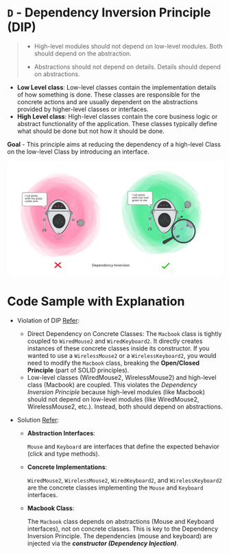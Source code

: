 # ```D``` - Dependency Inversion Principle (DIP)

>  - High-level modules should not depend on low-level modules. Both should depend on the abstraction.
> 
>  - Abstractions should not depend on details. Details should depend on abstractions.

- **Low Level class**: Low-level classes contain the implementation details of how something is done. These classes are responsible for the concrete actions and are usually dependent on the abstractions provided by higher-level classes or interfaces.
- **High Level class**: High-level classes contain the core business logic or abstract functionality of the application. These classes typically define what should be done but not how it should be done.


**Goal** - This principle aims at reducing the dependency of a high-level Class on the low-level Class by introducing an interface. 

![Dependency-inversion.png](../../../images/dependency-inversion.png)
  


# Code Sample with Explanation

- Violation of DIP [Refer](./../../../code/solidPrinciples/DependencyInversion/DependencyInversionViolation.java):
  - Direct Dependency on Concrete Classes:
    The `Macbook` class is tightly coupled to `WiredMouse2` and `WiredKeyboard2`. It directly creates instances of these concrete classes inside its constructor.
    If you wanted to use a `WirelessMouse2` or a `WirelessKeyboard2`, you would need to modify the `Macbook` class, breaking the **Open/Closed Principle** (part of SOLID principles).
  - Low-level classes (WiredMouse2, WirelessMouse2) and high-level class (Macbook) are coupled.
    This violates the _Dependency Inversion Principle_ because high-level modules (like Macbook) should not depend on low-level modules (like WiredMouse2, WirelessMouse2, etc.). Instead, both should depend on abstractions.




- Solution [Refer](./../../../code/solidPrinciples/DependencyInversion/DependencyInversionViolation.java):
  - **Abstraction Interfaces**:
  
    `Mouse` and `Keyboard` are interfaces that define the expected behavior (click and type methods).
  - **Concrete Implementations**:
  
    `WiredMouse2`, `WirelessMouse2`, `WiredKeyboard2`, and `WirelessKeyboard2` are the concrete classes implementing the `Mouse` and `Keyboard` interfaces.
  - **Macbook Class**:
  
    The `Macbook` class depends on abstractions (Mouse and Keyboard interfaces), not on concrete classes. This is key to the Dependency Inversion Principle.
    The dependencies (mouse and keyboard) are injected via the _**constructor (Dependency Injection)**_.
